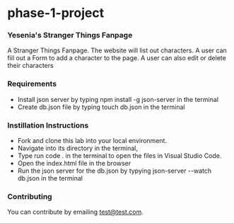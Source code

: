 # phase-1-project
### Yesenia's Stranger Things Fanpage
A Stranger Things Fanpage. The website will list out characters. A user can fiil out a Form to add a character to the page. A user can also edit or delete their characters
### Requirements
* Install  json server by typing  npm install -g json-server  in the  terminal
* Create db.json file by typing  touch db.json in the  terminal
### Instillation Instructions
* Fork and clone this lab into your local environment.
* Navigate into its directory in the terminal,
* Type run code . in the terminal to open the files in Visual Studio Code.
* Open the index.html file in the browser
* Run the json server  for the db.json by typying json-server --watch db.json in the terminal
 
### Contributing
You can contribute by emailing test@test.com.
